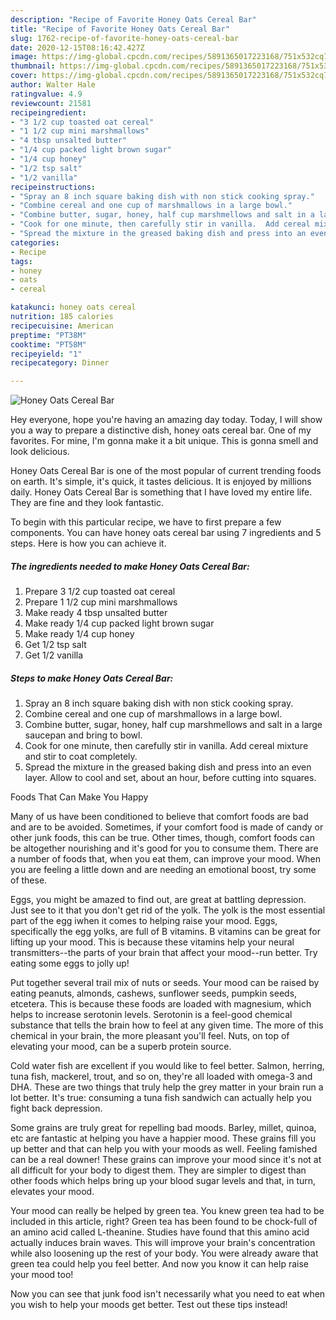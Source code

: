 ```yaml
---
description: "Recipe of Favorite Honey Oats Cereal Bar"
title: "Recipe of Favorite Honey Oats Cereal Bar"
slug: 1762-recipe-of-favorite-honey-oats-cereal-bar
date: 2020-12-15T08:16:42.427Z
image: https://img-global.cpcdn.com/recipes/5891365017223168/751x532cq70/honey-oats-cereal-bar-recipe-main-photo.jpg
thumbnail: https://img-global.cpcdn.com/recipes/5891365017223168/751x532cq70/honey-oats-cereal-bar-recipe-main-photo.jpg
cover: https://img-global.cpcdn.com/recipes/5891365017223168/751x532cq70/honey-oats-cereal-bar-recipe-main-photo.jpg
author: Walter Hale
ratingvalue: 4.9
reviewcount: 21581
recipeingredient:
- "3 1/2 cup toasted oat cereal"
- "1 1/2 cup mini marshmallows"
- "4 tbsp unsalted butter"
- "1/4 cup packed light brown sugar"
- "1/4 cup honey"
- "1/2 tsp salt"
- "1/2 vanilla"
recipeinstructions:
- "Spray an 8 inch square baking dish with non stick cooking spray."
- "Combine cereal and one cup of marshmallows in a large bowl."
- "Combine butter, sugar, honey, half cup marshmellows and salt in a large saucepan and bring to bowl."
- "Cook for one minute, then carefully stir in vanilla.  Add cereal mixture and stir to coat completely."
- "Spread the mixture in the greased baking dish and press into an even layer.  Allow to cool and set, about an hour, before cutting into squares."
categories:
- Recipe
tags:
- honey
- oats
- cereal

katakunci: honey oats cereal 
nutrition: 185 calories
recipecuisine: American
preptime: "PT38M"
cooktime: "PT58M"
recipeyield: "1"
recipecategory: Dinner

---
```



![Honey Oats Cereal Bar](https://img-global.cpcdn.com/recipes/5891365017223168/751x532cq70/honey-oats-cereal-bar-recipe-main-photo.jpg)

Hey everyone, hope you're having an amazing day today. Today, I will show you a way to prepare a distinctive dish, honey oats cereal bar. One of my favorites. For mine, I'm gonna make it a bit unique. This is gonna smell and look delicious.

Honey Oats Cereal Bar is one of the most popular of current trending foods on earth. It's simple, it's quick, it tastes delicious. It is enjoyed by millions daily. Honey Oats Cereal Bar is something that I have loved my entire life. They are fine and they look fantastic.




To begin with this particular recipe, we have to first prepare a few components. You can have honey oats cereal bar using 7 ingredients and 5 steps. Here is how you can achieve it.

<!--inarticleads1-->

##### The ingredients needed to make Honey Oats Cereal Bar:

1. Prepare 3 1/2 cup toasted oat cereal
1. Prepare 1 1/2 cup mini marshmallows
1. Make ready 4 tbsp unsalted butter
1. Make ready 1/4 cup packed light brown sugar
1. Make ready 1/4 cup honey
1. Get 1/2 tsp salt
1. Get 1/2 vanilla




<!--inarticleads2-->

##### Steps to make Honey Oats Cereal Bar:

1. Spray an 8 inch square baking dish with non stick cooking spray.
1. Combine cereal and one cup of marshmallows in a large bowl.
1. Combine butter, sugar, honey, half cup marshmellows and salt in a large saucepan and bring to bowl.
1. Cook for one minute, then carefully stir in vanilla.  Add cereal mixture and stir to coat completely.
1. Spread the mixture in the greased baking dish and press into an even layer.  Allow to cool and set, about an hour, before cutting into squares.




Foods That Can Make You Happy


Many of us have been conditioned to believe that comfort foods are bad and are to be avoided. Sometimes, if your comfort food is made of candy or other junk foods, this can be true. Other times, though, comfort foods can be altogether nourishing and it's good for you to consume them. There are a number of foods that, when you eat them, can improve your mood. When you are feeling a little down and are needing an emotional boost, try some of these.

Eggs, you might be amazed to find out, are great at battling depression. Just see to it that you don't get rid of the yolk. The yolk is the most essential part of the egg iwhen it comes to helping raise your mood. Eggs, specifically the egg yolks, are full of B vitamins. B vitamins can be great for lifting up your mood. This is because these vitamins help your neural transmitters--the parts of your brain that affect your mood--run better. Try eating some eggs to jolly up!

Put together several trail mix of nuts or seeds. Your mood can be raised by eating peanuts, almonds, cashews, sunflower seeds, pumpkin seeds, etcetera. This is because these foods are loaded with magnesium, which helps to increase serotonin levels. Serotonin is a feel-good chemical substance that tells the brain how to feel at any given time. The more of this chemical in your brain, the more pleasant you'll feel. Nuts, on top of elevating your mood, can be a superb protein source.

Cold water fish are excellent if you would like to feel better. Salmon, herring, tuna fish, mackerel, trout, and so on, they're all loaded with omega-3 and DHA. These are two things that truly help the grey matter in your brain run a lot better. It's true: consuming a tuna fish sandwich can actually help you fight back depression. 

Some grains are truly great for repelling bad moods. Barley, millet, quinoa, etc are fantastic at helping you have a happier mood. These grains fill you up better and that can help you with your moods as well. Feeling famished can be a real downer! These grains can improve your mood since it's not at all difficult for your body to digest them. They are simpler to digest than other foods which helps bring up your blood sugar levels and that, in turn, elevates your mood.

Your mood can really be helped by green tea. You knew green tea had to be included in this article, right? Green tea has been found to be chock-full of an amino acid called L-theanine. Studies have found that this amino acid actually induces brain waves. This will improve your brain's concentration while also loosening up the rest of your body. You were already aware that green tea could help you feel better. And now you know it can help raise your mood too!

Now you can see that junk food isn't necessarily what you need to eat when you wish to help your moods get better. Test out  these tips  instead!

